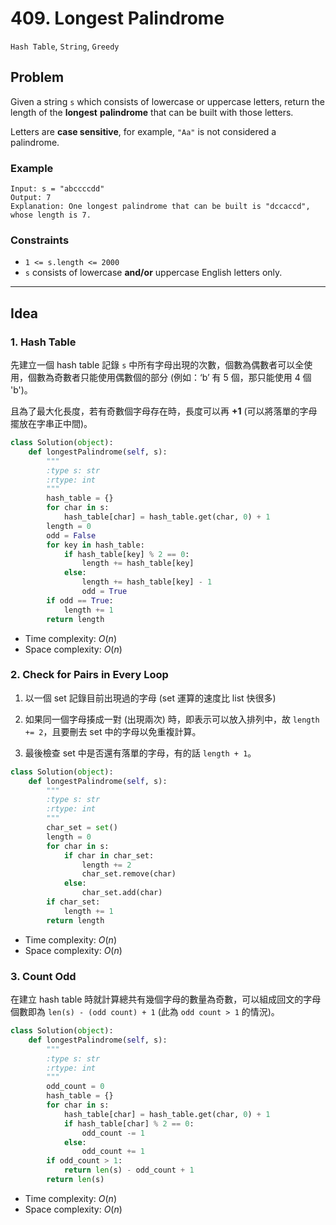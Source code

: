 # 409. Longest Palindrome

`Hash Table`, `String`, `Greedy`

## Problem

Given a string `s` which consists of lowercase or uppercase letters, return the length of the **longest** 
**palindrome** that can be built with those letters.

Letters are **case sensitive**, for example, `"Aa"` is not considered a palindrome.


### Example

```
Input: s = "abccccdd"
Output: 7
Explanation: One longest palindrome that can be built is "dccaccd", whose length is 7.
```

### Constraints
* `1 <= s.length <= 2000`
* `s` consists of lowercase **and/or** uppercase English letters only.

---

## Idea

### 1. Hash Table

先建立一個 hash table 記錄 `s` 中所有字母出現的次數，個數為偶數者可以全使用，個數為奇數者只能使用偶數個的部分 (例如：‘b’ 有 5 個，那只能使用  4 個 'b')。

且為了最大化長度，若有奇數個字母存在時，長度可以再 **+1** (可以將落單的字母擺放在字串正中間)。

```python
class Solution(object):
    def longestPalindrome(self, s):
        """
        :type s: str
        :rtype: int
        """
        hash_table = {}
        for char in s:
            hash_table[char] = hash_table.get(char, 0) + 1
        length = 0
        odd = False
        for key in hash_table:
            if hash_table[key] % 2 == 0:
                length += hash_table[key]
            else:
                length += hash_table[key] - 1
                odd = True
        if odd == True:
            length += 1
        return length
```
* Time complexity: $O(n)$
* Space complexity: $O(n)$


### 2. Check for Pairs in Every Loop

1. 以一個 set 記錄目前出現過的字母 (set 運算的速度比 list 快很多)

2. 如果同一個字母揍成一對 (出現兩次) 時，即表示可以放入排列中，故 `length += 2`，且要刪去 set 中的字母以免重複計算。

3. 最後檢查 set 中是否還有落單的字母，有的話 `length + 1`。

```python
class Solution(object):
    def longestPalindrome(self, s):
        """
        :type s: str
        :rtype: int
        """
        char_set = set()
        length = 0
        for char in s:
            if char in char_set:
                length += 2
                char_set.remove(char)
            else:
                char_set.add(char)
        if char_set:
            length += 1
        return length
```
* Time complexity: $O(n)$
* Space complexity: $O(n)$

### 3. Count Odd

在建立 hash table 時就計算總共有幾個字母的數量為奇數，可以組成回文的字母個數即為 `len(s) - (odd count) + 1` (此為 `odd count > 1` 的情況)。

```python
class Solution(object):
    def longestPalindrome(self, s):
        """
        :type s: str
        :rtype: int
        """
        odd_count = 0
        hash_table = {}
        for char in s:
            hash_table[char] = hash_table.get(char, 0) + 1
            if hash_table[char] % 2 == 0:
                odd_count -= 1
            else:
                odd_count += 1
        if odd_count > 1:
            return len(s) - odd_count + 1
        return len(s)
```
* Time complexity: $O(n)$
* Space complexity: $O(n)$